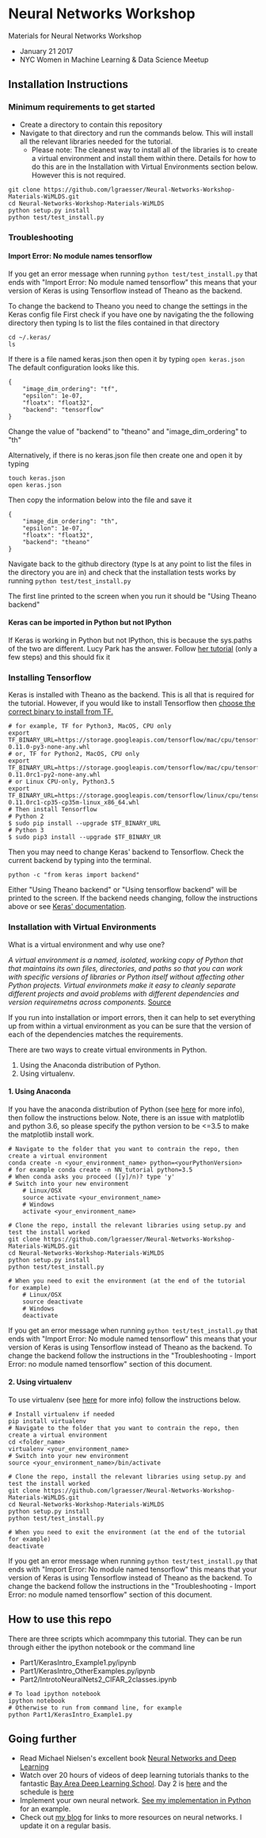 # Neural Networks Workshop

Materials for Neural Networks Workshop
* January 21 2017
* NYC Women in Machine Learning &amp; Data Science Meetup

## Installation Instructions

### Minimum requirements to get started

* Create a directory to contain this repository
* Navigate to that directory and run the commands below. This will install all the relevant libraries needed for the tutorial.
    * Please note: The cleanest way to install all of the libraries is to create a virtual environment and install them within there. Details for how to do this are in the Installation with Virtual Environments section below. However this is not required.

```shell
git clone https://github.com/lgraesser/Neural-Networks-Workshop-Materials-WiMLDS.git
cd Neural-Networks-Workshop-Materials-WiMLDS
python setup.py install
python test/test_install.py
```

### Troubleshooting

#### Import Error: No module names tensorflow

If you get an error message when running ```python test/test_install.py``` that ends with "Import Error: No module named tensorflow" this means that your version of Keras is using Tensorflow instead of Theano as the backend.

To change the backend to Theano you need to change the settings in the Keras config file
First check if you have one by navigating the the following directory then typing ls to list the files contained in that directory

```shell
cd ~/.keras/
ls
```

If there is a file named keras.json then open it by typing  ```open keras.json```  The default configuration looks like this.

```
{
    "image_dim_ordering": "tf",
    "epsilon": 1e-07,
    "floatx": "float32",
    "backend": "tensorflow"
}
```

Change the value of "backend" to "theano" and "image_dim_ordering" to "th"

    
Alternatively, if there is no keras.json file then create one and open it by typing

```
touch keras.json
open keras.json
```

Then copy the information below into the file and save it

```
{
    "image_dim_ordering": "th",
    "epsilon": 1e-07,
    "floatx": "float32",
    "backend": "theano"
}
```

Navigate back to the github directory (type ls at any point to list the files in the directory you are in) and check that the installation tests works by running ```python test/test_install.py```

The first line printed to the screen when you run it should be "Using Theano backend"

#### Keras can be imported in Python but not IPython

If Keras is working in Python but not IPython, this is because the sys.paths of the two are different. Lucy Park has the answer. Follow [her tutorial](https://www.lucypark.kr/blog/2013/02/10/when-python-imports-and-ipython-does-not/) (only a few steps) and this should fix it

### Installing Tensorflow

Keras is installed with Theano as the backend. This is all that is required for the tutorial. However, if you would like to install Tensorflow then [choose the correct binary to install from TF.](https://www.tensorflow.org/versions/r0.11/get_started/os_setup.html#pip-installation)

```shell
# for example, TF for Python3, MacOS, CPU only
export TF_BINARY_URL=https://storage.googleapis.com/tensorflow/mac/cpu/tensorflow-0.11.0-py3-none-any.whl
# or, TF for Python2, MacOS, CPU only
export TF_BINARY_URL=https://storage.googleapis.com/tensorflow/mac/cpu/tensorflow-0.11.0rc1-py2-none-any.whl
# or Linux CPU-only, Python3.5
export TF_BINARY_URL=https://storage.googleapis.com/tensorflow/linux/cpu/tensorflow-0.11.0rc1-cp35-cp35m-linux_x86_64.whl
# Then install Tensorflow
# Python 2
$ sudo pip install --upgrade $TF_BINARY_URL
# Python 3
$ sudo pip3 install --upgrade $TF_BINARY_UR
```
Then you may need to change Keras' backend to Tensorflow. Check the current backend by typing into the terminal.

```
python -c "from keras import backend"
```
Either "Using Theano backend" or "Using tensorflow backend" will be printed to the screen. If the backend needs changing, follow the instructions above or see [Keras' documentation](https://keras.io/backend/).

### Installation with Virtual Environments

What is a virtual environment and why use one?

*A virtual environment is a named, isolated, working copy of Python that that maintains its own files, directories, and paths so that you can work with specific versions of libraries or Python itself without affecting other Python projects. Virtual environmets make it easy to cleanly separate different projects and avoid problems with different dependencies and version requiremetns across components.* [Source](https://uoa-eresearch.github.io/eresearch-cookbook/recipe/2014/11/20/conda/)

If you run into installation or import errors, then it can help to set everything up from within a virtual environment as you can be sure that the version of each of the dependencies matches the requirements.

There are two ways to create virtual environments in Python.

1. Using the Anaconda distribution of Python.
2. Using virtualenv.
  
#### 1. Using Anaconda
If you have the anaconda distribution of Python (see [here](http://conda.pydata.org/docs/using/envs.html) for more info), then follow the instructions below. Note, there is an issue with matplotlib and python 3.6, so please specify the python version to be <=3.5 to make the matplotlib install work.

```shell
# Navigate to the folder that you want to contrain the repo, then create a virtual environment
conda create -n <your_environment_name> python=<yourPythonVersion>
# for example conda create -n NN_tutorial python=3.5
# When conda asks you proceed ([y]/n)? type 'y'
# Switch into your new environment
    # Linux/OSX
    source activate <your_environment_name>
    # Windows
    activate <your_environment_name>

# Clone the repo, install the relevant libraries using setup.py and test the install worked
git clone https://github.com/lgraesser/Neural-Networks-Workshop-Materials-WiMLDS.git
cd Neural-Networks-Workshop-Materials-WiMLDS
python setup.py install
python test/test_install.py

# When you need to exit the environment (at the end of the tutorial for example)
    # Linux/OSX
    source deactivate
    # Windows
    deactivate
```

If you get an error message when running ```python test/test_install.py``` that ends with "Import Error: No module named tensorflow" this means that your version of Keras is using Tensorflow instead of Theano as the backend. To change the backend follow the instructions in the "Troubleshooting - Import Error: no module named tensorflow" section of this document.

#### 2. Using virtualenv
To use virtualenv (see [here](http://docs.python-guide.org/en/latest/dev/virtualenvs/) for more info) follow the instructions below.

```shell
# Install virtualenv if needed
pip install virtualenv
# Navigate to the folder that you want to contrain the repo, then create a virtual environment
cd <folder_name>
virtualenv <your_environment_name>
# Switch into your new environment
source <your_environment_name>/bin/activate

# Clone the repo, install the relevant libraries using setup.py and test the install worked
git clone https://github.com/lgraesser/Neural-Networks-Workshop-Materials-WiMLDS.git
cd Neural-Networks-Workshop-Materials-WiMLDS
python setup.py install
python test/test_install.py

# When you need to exit the environment (at the end of the tutorial for example)
deactivate
```

If you get an error message when running ```python test/test_install.py``` that ends with "Import Error: No module named tensorflow" this means that your version of Keras is using Tensorflow instead of Theano as the backend. To change the backend follow the instructions in the "Troubleshooting - Import Error: no module named tensorflow" section of this document.

## How to use this repo

There are three scripts which acommpany this tutorial. They can be run through either the ipython notebook or the command line
* Part1/KerasIntro_Example1.py/ipynb
* Part1/KerasIntro_OtherExamples.py/ipynb
* Part2/IntrotoNeuralNets2_CIFAR_2classes.ipynb

```shell
# To load ipython notebook
ipython notebook
# Otherwise to run from command line, for example
python Part1/KerasIntro_Example1.py
```

## Going further

* Read Michael Nielsen's excellent book [Neural Networks and Deep Learning](http://neuralnetworksanddeeplearning.com/)
* Watch over 20 hours of videos of deep learning tutorials thanks to the fantastic [Bay Area Deep Learning School](https://www.youtube.com/watch?v=eyovmAtoUx0). Day 2 is [here](https://www.youtube.com/watch?v=9dXiAecyJrY) and the schedule is [here](http://www.bayareadlschool.org/)
* Implement your own neural network. [See my implementation in Python](https://github.com/lgraesser/NeuralNetwork) for an example.
* Check out [my blog](https://learningmachinelearning.org/) for links to more resources on neural networks. I update it on a regular basis.
